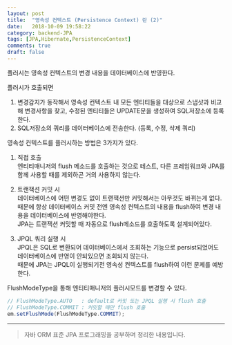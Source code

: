 ```yaml
---
layout: post
title:  "영속성 컨텍스트 (Persistence Context) 란 (2)"
date:   2018-10-09 19:58:22
category: backend-JPA
tags: [JPA,Hibernate,PersistenceContext]
comments: true
draft: false
---
```

플러시는 영속성 컨텍스트의 변경 내용을 데이터베이스에 반영한다.

플러시가 호출되면  

1. 변경감지가 동작해서 영속성 컨텍스트 내 모든 엔티티들을 대상으로 스냅샷과 비교해 변경사항을 찾고, 수정된 엔티티들은 UPDATE문을 생성하여 SQL저장소에 등록한다.  
2. SQL저장소의 쿼리를 데이터베이스에 전송한다. (등록, 수정, 삭제 쿼리)  
<!--more-->
영속성 컨텍스트를 플러시하는 방법은 3가지가 있다.   

1. 직접 호출   
엔티티매니저의 flush 메소드를 호출하는 것으로 테스트, 다른 프레임워크와 JPA를 함께 사용할 때를 제외하곤 거의 사용하지 않는다.   

2. 트랜잭션 커밋 시   
데이터베이스에 어떤 변경도 없이 트랜잭션만 커밋해서는 아무것도 바뀌는게 없다.   
때문에 항상 데이터베이스 커밋 전엔 영속성 컨텍스트의 내용을 flush하여 변경 내용을 데이터베이스에 반영해야한다.   
JPA는 트랜잭션 커밋할 때 자동으로 flush메소드를 호출하도록 설계되어있다.  

3. JPQL 쿼리 실행 시  
JPQL은 SQL로 변환되어 데이터베이스에서 조회하는 기능으로 persist되었어도 데이터베이스에 반영이 안되있으면 조회되지 않는다.   
때문에 JPA는 JPQL이 실행되기전 영속성 컨텍스트를 flush하여 이런 문제를 예방한다.   

FlushModeType을 통해 엔티티매니저의 플러시모드를 변경할 수 있다.   

```java
// FlushModeType.AUTO   : default로 커밋 또는 JPQL 실행 시 flush 호출
// FlushModeType.COMMIT : 커밋할 때만 flush 호출
em.setFlushMode(FlushModeType.COMMIT);
```

---
>자바 ORM 표준 JPA 프로그래밍을 공부하며 정리한 내용입니다.
